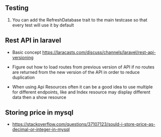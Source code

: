 ## Testing
1. You can add the RefreshDatabase trait to the main testcase so that every test will use it by default

## Rest API in laravel
+ Basic concept https://laracasts.com/discuss/channels/laravel/rest-api-versioning
+ Figure out how to load routes from previous version of API if no routes are returned from the new version of the API in order to reduce duplication

+ When using Api Resources often it can be a good idea to use multiple for different endpoints, like and Index resource may display different data then a show resource

## Storing price in mysql 
+ https://stackoverflow.com/questions/37107123/sould-i-store-price-as-decimal-or-integer-in-mysql